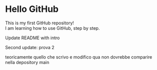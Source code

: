 # Hello GitHub

This is my first GitHub repository!  
I am learning how to use GitHub, step by step.

Update README with intro

Second update: prova 2


teoricamente quello che scrivo e modifico qua non dovrebbe comparire nella depository main
